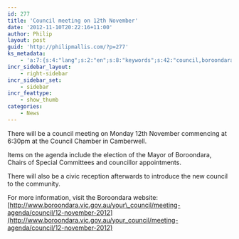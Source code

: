 ```yaml
---
id: 277
title: 'Council meeting on 12th November'
date: '2012-11-10T20:22:16+11:00'
author: Philip
layout: post
guid: 'http://philipmallis.com/?p=277'
ks_metadata:
    - 'a:7:{s:4:"lang";s:2:"en";s:8:"keywords";s:42:"council,boroondara,agenda,meeting,november";s:19:"keywords_autoupdate";s:1:"1";s:11:"description";s:155:"council meeting on Monday 12th November commencing at 6:30pm at the Council Chamber in Camberwell. Items on the agenda include the election of the Mayor of";s:22:"description_autoupdate";s:1:"1";s:5:"title";s:0:"";s:6:"robots";s:12:"index,follow";}'
incr_sidebar_layout:
    - right-sidebar
incr_sidebar_set:
    - sidebar
incr_feattype:
    - show_thumb
categories:
    - News
---
```


There will be a council meeting on Monday 12th November commencing at 6:30pm at the Council Chamber in Camberwell.

Items on the agenda include the election of the Mayor of Boroondara, Chairs of Special Committees and councillor appointments.

There will also be a civic reception afterwards to introduce the new council to the community.

For more information, visit the Boroondara website: [http://www.boroondara.vic.gov.au/your\_council/meeting-agenda/council/12-november-2012](http://www.boroondara.vic.gov.au/your_council/meeting-agenda/council/12-november-2012)
